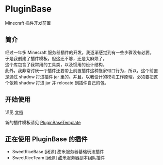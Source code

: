 # PluginBase

Minecraft 插件开发前置

## 简介

经过一年多 Minecraft 服务器插件的开发，我逐渐感觉到有一些步骤没有必要。  
于是我创建了插件模板，但这还不够，还是太麻烦了。  
这个库包含了我常用的工具类，以及惯用的设计结构。  
此外，我非常讨厌一个插件还要带上前置插件这种拖家带口行为，所以，这个前置是通过 shadow 打进插件 jar 里的。并且，以我设计的模块工作原理，必须要把这个依赖 shadow 打进 jar 并 relocate 到插件自己的包。

## 开始使用

详见 [文档](/docs)

新的插件模板请见 [PluginBaseTemplate](https://github.com/MrXiaoM/PluginBaseTemplate)

## 正在使用 PluginBase 的插件

+ SweetRiceBase [闭源] 甜米服务器基础玩法插件
+ SweetRiceTeam [闭源] 甜米服务器副本组队插件

